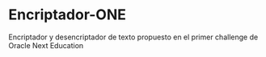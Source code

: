 # Encriptador-ONE
Encriptador y desencriptador de texto propuesto en el primer challenge de Oracle Next Education
